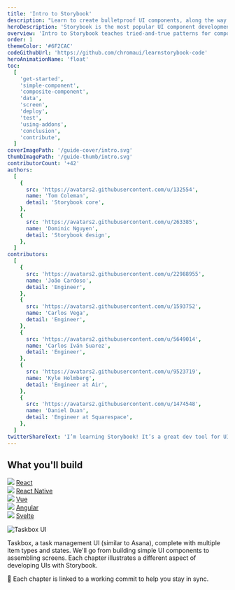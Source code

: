 ```yaml
---
title: 'Intro to Storybook'
description: "Learn to create bulletproof UI components, along the way you'll build an app UI from scratch."
heroDescription: 'Storybook is the most popular UI component development tool for React, Vue, and Angular. It helps you develop and design UI components outside your app in an isolated environment. Learn Storybook to create bulletproof UI components, along the way you’ll build an app UI from scratch.'
overview: 'Intro to Storybook teaches tried-and-true patterns for component development using Storybook. You’ll walk through essential UI component techniques while building a UI from scratch in React, Vue, or Angular. The info here is sourced from professional teams, core maintainers, and the awesome Storybook community. Professional developers at Airbnb, Dropbox, and Lonely Planet use Storybook to build durable documented UIs faster.'
order: 1
themeColor: '#6F2CAC'
codeGithubUrl: 'https://github.com/chromaui/learnstorybook-code'
heroAnimationName: 'float'
toc:
  [
    'get-started',
    'simple-component',
    'composite-component',
    'data',
    'screen',
    'deploy',
    'test',
    'using-addons',
    'conclusion',
    'contribute',
  ]
coverImagePath: '/guide-cover/intro.svg'
thumbImagePath: '/guide-thumb/intro.svg'
contributorCount: '+42'
authors:
  [
    {
      src: 'https://avatars2.githubusercontent.com/u/132554',
      name: 'Tom Coleman',
      detail: 'Storybook core',
    },
    {
      src: 'https://avatars2.githubusercontent.com/u/263385',
      name: 'Dominic Nguyen',
      detail: 'Storybook design',
    },
  ]
contributors:
  [
    {
      src: 'https://avatars2.githubusercontent.com/u/22988955',
      name: 'João Cardoso',
      detail: 'Engineer',
    },
    {
      src: 'https://avatars2.githubusercontent.com/u/1593752',
      name: 'Carlos Vega',
      detail: 'Engineer',
    },
    {
      src: 'https://avatars2.githubusercontent.com/u/5649014',
      name: 'Carlos Iván Suarez',
      detail: 'Engineer',
    },
    {
      src: 'https://avatars2.githubusercontent.com/u/9523719',
      name: 'Kyle Holmberg',
      detail: 'Engineer at Air',
    },
    {
      src: 'https://avatars2.githubusercontent.com/u/1474548',
      name: 'Daniel Duan',
      detail: 'Engineer at Squarespace',
    },
  ]
twitterShareText: 'I’m learning Storybook! It’s a great dev tool for UI components.'
---
```


<h2>What you'll build</h2>

<div class="badge-box">
  <div class="badge">
    <img src="/frameworks/logo-react.svg">
    <a href="/intro-to-storybook/react/en/get-started/"> React</a>
  </div>
  <div class="badge">
    <img src="/frameworks/logo-react.svg">
    <a href="/intro-to-storybook/react-native/en/get-started/"> React Native</a>
  </div>
  <div class="badge">
    <img src="/frameworks/logo-vue.svg">
    <a href="/intro-to-storybook/vue/en/get-started/"> Vue</a>
  </div>
  <div class="badge">
    <img src="/frameworks/logo-angular.svg">
    <a href="/intro-to-storybook/angular/en/get-started/"> Angular</a>
  </div>
  <div class="badge">
   <img src="/frameworks/logo-svelte.svg">
   <a href="/intro-to-storybook/svelte/en/get-started/">  Svelte</a>
  </div>
</div>

![Taskbox UI](/intro-to-storybook/ss-browserchrome-taskbox-learnstorybook.png)

Taskbox, a task management UI (similar to Asana), complete with multiple item types and states. We'll go from building simple UI components to assembling screens. Each chapter illustrates a different aspect of developing UIs with Storybook.

📖 Each chapter is linked to a working commit to help you stay in sync.
